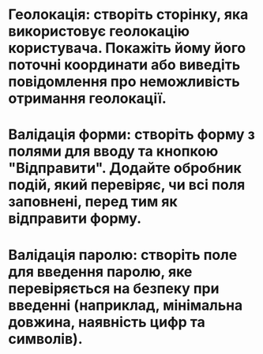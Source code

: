 # Геолокація: cтворіть сторінку, яка використовує геолокацію користувача. Покажіть йому його поточні координати або виведіть повідомлення про неможливість отримання геолокації.

# Валідація форми: створіть форму з полями для вводу та кнопкою "Відправити". Додайте обробник подій, який перевіряє, чи всі поля заповнені, перед тим як відправити форму.

# Валідація паролю: cтворіть поле для введення паролю, яке перевіряється на безпеку при введенні (наприклад, мінімальна довжина, наявність цифр та символів).
